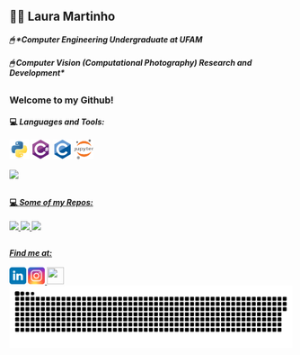 ## 👩‍💻 Laura Martinho
##### 🖱 *Computer Engineering Undergraduate at UFAM 
##### 🖱 Computer Vision (Computational Photography) Research and Development*
##
### Welcome to my Github!
#### 💻 *Languages and Tools:* <div style="display: inline_block"><br> <img align="center" alt="laura-Python" height="35" width="35" src="https://raw.githubusercontent.com/devicons/devicon/master/icons/python/python-original.svg"> <img align="center" alt="laura-Csharp" height="35" width="35" src="https://raw.githubusercontent.com/devicons/devicon/master/icons/csharp/csharp-original.svg"> <img align="center" alt="laura-c" height="35" width="35" src="https://raw.githubusercontent.com/devicons/devicon/master/icons/c/c-original.svg"> <img align="center" alt="laura-Jupyter" height="35" width="35" src="https://raw.githubusercontent.com/devicons/devicon/master/icons/jupyter/jupyter-original-wordmark.svg"> 
</div>

<div>
  <a href="https://github.com/lauramartinho">
  <img height="130em" src="https://github-readme-stats.vercel.app/api/top-langs/?username=lauramartinho&layout=compact&langs_count=7&theme=react"/>
</div>
  
## 
#### 💻 *Some of my Repos:*
  <div>
  <a href="https://github.com/lauramartinho/Halide-Image-Processing"> <img height="110em" src="https://github-readme-stats.vercel.app/api/pin/?username=lauramartinho&repo=Halide-Image-Processing&theme=react"/> <a href="https://github.com/lauramartinho/Notes-App"> <img height="110em" src="https://github-readme-stats.vercel.app/api/pin/?username=lauramartinho&repo=Notes-App&theme=react"/> <a href="https://github.com/lauramartinho/Revelacao-Digital-Fotografias"> <img height="110em" src="https://github-readme-stats.vercel.app/api/pin/?username=lauramartinho&repo=Revelacao-Digital-Fotografias&theme=react"/> 
</div>
    
##
#### *Find me at:* <div style="display: inline_block"><br> <a href="https://www.linkedin.com/in/laura-martinho-7b7708158/" target="_blank"><img  height="30" width="30" src="https://github.com/edent/SuperTinyIcons/blob/master/images/svg/linkedin.svg" target="_blank"></a>  <a href="https://www.instagram.com/clare.lab/" target="_blank"><img  height="30" width="30" src="https://github.com/edent/SuperTinyIcons/blob/master/images/svg/instagram.svg" target="_blank"> <a href="https://github.com/Dino-Comp" target="_blank"> <img  height="30" width="30" src="https://user-images.githubusercontent.com/65466643/143583050-57594037-0df3-4137-bd77-9e0731693c07.png" target="_blank">  </a>![Snake animation](https://github.com/lauramartinho/lauramartinho/blob/output/github-contribution-grid-snake.svg)
  </div>
 
  
